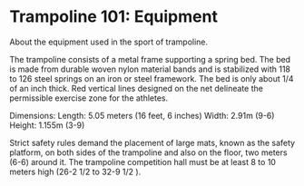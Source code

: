 Trampoline 101: Equipment
=========================

About the equipment used in the sport of trampoline.

The trampoline consists of a metal frame supporting a spring bed. The bed is made from durable woven nylon material bands and is stabilized with 118 to 126 steel springs on an iron or steel framework. The bed is only about 1/4 of an inch thick. Red vertical lines designed on the net delineate the permissible exercise zone for the athletes.

Dimensions:
Length: 5.05 meters (16 feet, 6 inches)
Width: 2.91m (9-6)
Height: 1.155m (3-9)

Strict safety rules demand the placement of large mats, known as the safety platform, on both sides of the trampoline and also on the floor, two meters (6-6) around it. The trampoline competition hall must be at least 8 to 10 meters high (26-2 1/2 to 32-9 1/2 ).


